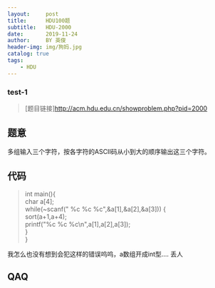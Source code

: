 ```yaml
---
layout:     post
title:      HDU100题
subtitle:   HDU-2000
date:       2019-11-24
author:     BY 英俊
header-img: img/狗妈.jpg
catalog: true
tags:
    - HDU
---
```

### test-1  

>[题目链接]http://acm.hdu.edu.cn/showproblem.php?pid=2000 

## 题意

多组输入三个字符，按各字符的ASCII码从小到大的顺序输出这三个字符。

## 代码  

>int main(){  
>	char a[4];  
>	while(~scanf(" %c %c %c",&a[1],&a[2],&a[3])) {  		
>		sort(a+1,a+4);  
>		printf("%c %c %c\n",a[1],a[2],a[3]);  
>   }  
> }  

 我怎么也没有想到会犯这样的错误呜呜，a数组开成int型.... 
 丢人
 ## QAQ
 
